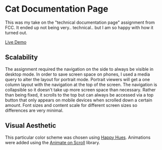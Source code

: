# Cat Documentation Page


This was my take on the "technical documentation page" assignment from FCC. It ended up not being very.. technical.. but I am so happy with how it turned out. 

[Live Demo](http://daniellelyle.s3.eu-central-1.amazonaws.com/portfolio/techdoc/index.html)

## Scalability
The assignment required the navigation on the side to always be visible in desktop mode. In order to save screen space on phones, I used a media query to alter the layout for portrait mode. Portrait viewers will get a one column layout with the navigation at the top of the screen. The navigation is collapsible so it doesn't take up more screen space than necessary. Rather than being fixed, it scrolls to the top but can always be accessed via a top button that only appears on mobile devices when scrolled down a certain amount. Font sizes and content scale for different screen sizes so differences are very minimal.

## Visual Aesthetic 
This particular color scheme was chosen using [Happy Hues](https://www.happyhues.co/). Animations were added using the [Animate on Scroll](https://michalsnik.github.io/aos/) library. 


 
